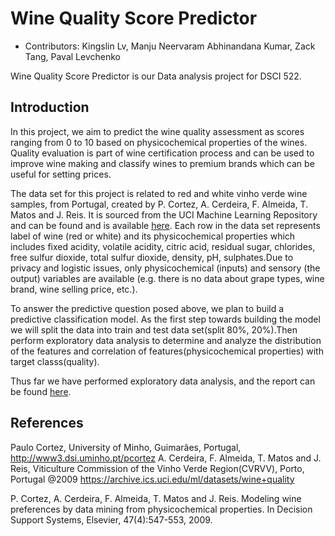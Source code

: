 # Wine Quality Score Predictor

-   Contributors: Kingslin Lv, Manju Neervaram Abhinandana Kumar, Zack Tang, Paval Levchenko

Wine Quality Score Predictor is our Data analysis project for DSCI 522.

## Introduction

  In this project, we aim to predict the wine quality assessment as scores ranging from 0 to 10 based on physicochemical properties of the wines. Quality evaluation is part of wine certification process and can be used to improve wine making and classify wines to premium brands which can be useful for setting prices.

  The data set for this project is related to red and white vinho verde wine samples, from Portugal, created by P. Cortez, A. Cerdeira, F. Almeida, T. Matos and J. Reis. It is sourced from the UCI Machine Learning Repository and can be found and is available [here](https://archive.ics.uci.edu/ml/datasets/wine+quality). Each row in the data set represents label of wine (red or white) and its physicochemical properties which includes fixed acidity, volatile acidity, citric acid, residual sugar, chlorides, free sulfur dioxide, total sulfur dioxide, density, pH, sulphates.Due to privacy and logistic issues, only physicochemical (inputs) and sensory (the output) variables are available (e.g. there is no data about grape types, wine brand, wine selling price, etc.).

  To answer the predictive question posed above, we plan to build a predictive classification model. As the first step towards building the model we will split the data into train and test data set(split 80%, 20%).Then perform exploratory data analysis to determine and analyze the distribution of the features and correlation of features(physicochemical properties) with target classs(quality). 

  Thus far we have performed exploratory data analysis, and the report can be found [here](https://github.com/UBC-MDS/DSCI_522_Group19_Wine_Quality_Score_Predictor/blob/main/src/Wine_Score_EDA.ipynb).

## References

Paulo Cortez, University of Minho, Guimarães, Portugal, <http://www3.dsi.uminho.pt/pcortez> A. Cerdeira, F. Almeida, T. Matos and J. Reis, Viticulture Commission of the Vinho Verde Region(CVRVV), Porto, Portugal @2009 <https://archive.ics.uci.edu/ml/datasets/wine+quality>

P. Cortez, A. Cerdeira, F. Almeida, T. Matos and J. Reis. Modeling wine preferences by data mining from physicochemical properties. In Decision Support Systems, Elsevier, 47(4):547-553, 2009.
